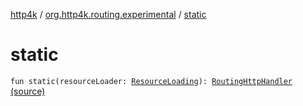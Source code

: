 [http4k](../index.md) / [org.http4k.routing.experimental](index.md) / [static](./static.md)

# static

`fun static(resourceLoader: `[`ResourceLoading`](-resource-loading/index.md)`): `[`RoutingHttpHandler`](../org.http4k.routing/-routing-http-handler/index.md) [(source)](https://github.com/http4k/http4k/blob/master/http4k-incubator/src/main/kotlin/org/http4k/routing/experimental/StaticRoutingHttpHandler.kt#L15)